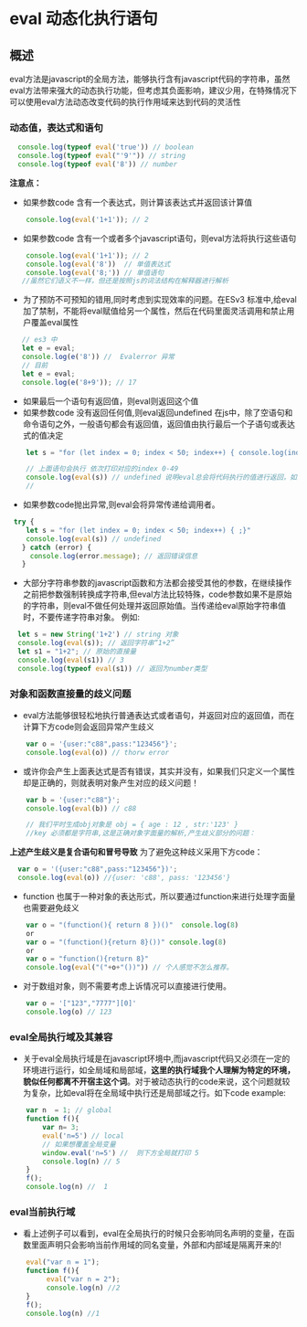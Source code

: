 # eval 动态化执行语句

## 概述

  eval方法是javascript的全局方法，能够执行含有javascript代码的字符串，虽然eval方法带来强大的动态执行功能，但考虑其负面影响，建议少用，在特殊情况下可以使用eval方法动态改变代码的执行作用域来达到代码的灵活性


### 动态值，表达式和语句

```javascript
  console.log(typeof eval('true')) // boolean
  console.log(typeof eval("'9'")) // string
  console.log(typeof eval('8')) // number
```

**注意点：**
 
 - 如果参数code 含有一个表达式，则计算该表达式并返回该计算值

```javascript
    console.log(eval('1+1')); // 2
```
 - 如果参数code 含有一个或者多个javascript语句，则eval方法将执行这些语句

```javascript 
    console.log(eval('1+1')); // 2
    console.log(eval('8'))  // 单值表达式
    console.log(eval('8;')) // 单值语句
   //虽然它们语义不一样，但还是按照js的词法结构在解释器进行解析
```

 - 为了预防不可预知的错用,同时考虑到实现效率的问题。在ESv3 标准中,给eval加了禁制，不能将eval赋值给另一个属性，然后在代码里面灵活调用和禁止用户覆盖eval属性
 ```javascript
    // es3 中
    let e = eval;
    console.log(e('8')) //  Evalerror 异常
    // 目前
    let e = eval;
    console.log(e('8+9')); // 17
 ```
 - 如果最后一个语句有返回值，则eval则返回这个值
 - 如果参数code 没有返回任何值,则eval返回undefined
   在js中，除了空语句和命令语句之外，一般语句都会有返回值，返回值由执行最后一个子语句或表达式的值决定

```javascript
    let s = "for (let index = 0; index < 50; index++) { console.log(index);}"

    // 上面语句会执行 依次打印对应的index 0-49
    console.log(eval(s)) // undefined 说明eval总会将代码执行的值进行返回，如果没有就返回undefined
    // 
```
 - 如果参数code抛出异常,则eval会将异常传递给调用者。
```javascript
 try {
    let s = "for (let index = 0; index < 50; index++) { ;}"
    console.log(eval(s)) // undefined
   } catch (error) {
     console.log(error.message); // 返回错误信息
   }
```
 - 大部分字符串参数的javascript函数和方法都会接受其他的参数，在继续操作之前把参数强制转换成字符串,但eval方法比较特殊，code参数如果不是原始的字符串，则eval不做任何处理并返回原始值。当传递给eval原始字符串值时，不要传递字符串对象。
 例如:
 ```javascript
   let s = new String('1+2') // string 对象
   console.log(eval(s)); // 返回字符串“1+2”
   let s1 = "1+2"; // 原始的直接量
   console.log(eval(s1)) // 3
   console.log(typeof eval(s1)) // 返回为number类型
 ```

### 对象和函数直接量的歧义问题
- eval方法能够很轻松地执行普通表达式或者语句，并返回对应的返回值，而在计算下方code则会返回异常产生歧义
```javascript
    var o = '{user:"c88",pass:"123456"}';
    console.log(eval(o)) // thorw error
```
- 或许你会产生上面表达式是否有错误，其实并没有，如果我们只定义一个属性却是正确的，则就表明对象产生对应的歧义问题！
```javascript
    var b = '{user:"c88"}';
    console.log(eval(b)) // c88

    // 我们平时生成obj对象是 obj = { age : 12 , str:'123' } 
    //key 必须都是字符串,这是正确对象字面量的解析,产生歧义部分的问题：
```
**上述产生歧义是复合语句和冒号导致** 为了避免这种歧义采用下方code：
```javascript
  var o = '({user:"c88",pass:"123456"})';
  console.log(eval(o)) //{user: 'c88', pass: '123456'}
```

- function 也属于一种对象的表达形式，所以要通过function来进行处理字面量也需要避免歧义
```javascript
    var o = "(function(){ return 8 })()"  console.log(8)
    or
    var o = "(function(){return 8}())" console.log(8)
    or
    var o = "function(){return 8}"
    console.log(eval("("+o+"())")) // 个人感觉不怎么推荐。
```
- 对于数组对象，则不需要考虑上诉情况可以直接进行使用。
```javascript
    var o = '["123","7777"][0]' 
    console.log(o) // 123
```

### eval全局执行域及其兼容
- 关于eval全局执行域是在javascript环境中,而javascript代码又必须在一定的环境进行运行，如全局域和局部域，**这里的执行域我个人理解为特定的环境，貌似任何都离不开宿主这个词**。对于被动态执行的code来说，这个问题就较为复杂，比如eval将在全局域中执行还是局部域之行。如下code example:
```javascript
    var n  = 1; // global 
    function f(){
        var n= 3;
        eval('n=5') // local 
        // 如果想覆盖全局变量
        window.eval('n=5') //  则下方全局就打印 5
        console.log(n) // 5
    }
    f();
    console.log(n) //  1
```
### eval当前执行域
-  看上述例子可以看到，eval在全局执行的时候只会影响同名声明的变量，在函数里面声明只会影响当前作用域的同名变量，外部和内部域是隔离开来的!
```javascript
    eval("var n = 1");
    function f(){
         eval("var n = 2");
         console.log(n) //2
    }
    f();
    console.log(n) //1
```
